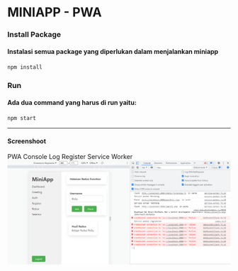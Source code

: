 # MINIAPP - PWA
### Install Package
#### Instalasi semua package yang diperlukan dalam menjalankan miniapp
```bash
npm install
```


### Run
#### Ada dua command yang harus di run  yaitu:
```bash
npm start
```

---------
#### Screenshoot
PWA Console Log Register Service Worker
![console-log](images/console-log.png)


